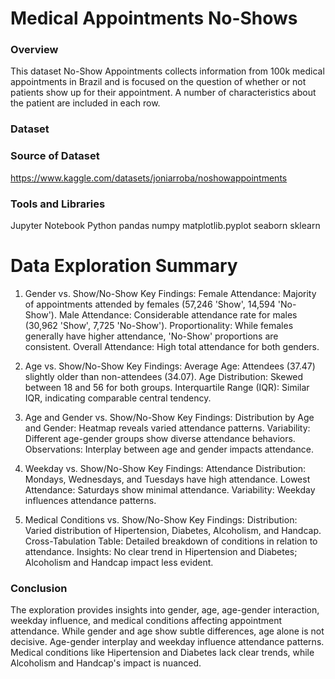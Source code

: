 # Medical Appointments No-Shows

### Overview

This dataset No-Show Appointments collects information from 100k medical appointments in Brazil and is focused on the question of whether or not patients show up for their appointment. A number of characteristics about the patient are included in each row.

### Dataset
### Source of Dataset
https://www.kaggle.com/datasets/joniarroba/noshowappointments

### Tools and Libraries
Jupyter Notebook
Python
pandas
numpy
matplotlib.pyplot
seaborn
sklearn



# Data Exploration Summary

1. Gender vs. Show/No-Show
Key Findings:
Female Attendance: Majority of appointments attended by females (57,246 'Show', 14,594 'No-Show').
Male Attendance: Considerable attendance rate for males (30,962 'Show', 7,725 'No-Show').
Proportionality: While females generally have higher attendance, 'No-Show' proportions are consistent.
Overall Attendance: High total attendance for both genders.


2. Age vs. Show/No-Show
Key Findings:
Average Age: Attendees (37.47) slightly older than non-attendees (34.07).
Age Distribution: Skewed between 18 and 56 for both groups.
Interquartile Range (IQR): Similar IQR, indicating comparable central tendency.


3. Age and Gender vs. Show/No-Show
Key Findings:
Distribution by Age and Gender: Heatmap reveals varied attendance patterns.
Variability: Different age-gender groups show diverse attendance behaviors.
Observations: Interplay between age and gender impacts attendance.


4. Weekday vs. Show/No-Show
Key Findings:
Attendance Distribution: Mondays, Wednesdays, and Tuesdays have high attendance.
Lowest Attendance: Saturdays show minimal attendance.
Variability: Weekday influences attendance patterns.


5. Medical Conditions vs. Show/No-Show
Key Findings:
Distribution: Varied distribution of Hipertension, Diabetes, Alcoholism, and Handcap.
Cross-Tabulation Table: Detailed breakdown of conditions in relation to attendance.
Insights: No clear trend in Hipertension and Diabetes; Alcoholism and Handcap impact less evident.


### Conclusion
The exploration provides insights into gender, age, age-gender interaction, weekday influence, and medical conditions affecting appointment attendance. While gender and age show subtle differences, age alone is not decisive. Age-gender interplay and weekday influence attendance patterns. Medical conditions like Hipertension and Diabetes lack clear trends, while Alcoholism and Handcap's impact is nuanced. 
